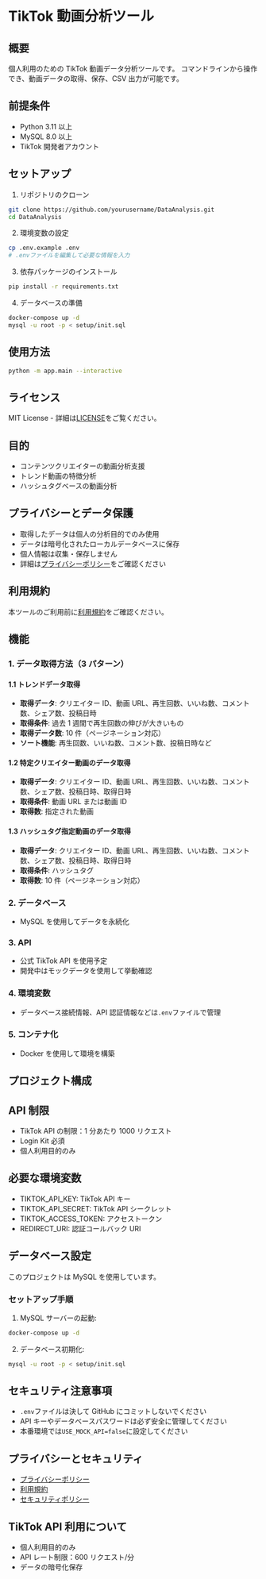 # TikTok 動画分析ツール

## 概要

個人利用のための TikTok 動画データ分析ツールです。
コマンドラインから操作でき、動画データの取得、保存、CSV 出力が可能です。

## 前提条件

- Python 3.11 以上
- MySQL 8.0 以上
- TikTok 開発者アカウント

## セットアップ

1. リポジトリのクローン

```bash
git clone https://github.com/yourusername/DataAnalysis.git
cd DataAnalysis
```

2. 環境変数の設定

```bash
cp .env.example .env
# .envファイルを編集して必要な情報を入力
```

3. 依存パッケージのインストール

```bash
pip install -r requirements.txt
```

4. データベースの準備

```bash
docker-compose up -d
mysql -u root -p < setup/init.sql
```

## 使用方法

```bash
python -m app.main --interactive
```

## ライセンス

MIT License - 詳細は[LICENSE](LICENSE)をご覧ください。

## 目的

- コンテンツクリエイターの動画分析支援
- トレンド動画の特徴分析
- ハッシュタグベースの動画分析

## プライバシーとデータ保護

- 取得したデータは個人の分析目的でのみ使用
- データは暗号化されたローカルデータベースに保存
- 個人情報は収集・保存しません
- 詳細は[プライバシーポリシー](../docs/PRIVACY.md)をご確認ください

## 利用規約

本ツールのご利用前に[利用規約](../docs/TERMS)をご確認ください。

## 機能

### 1. データ取得方法（3 パターン）

#### 1.1 トレンドデータ取得

- **取得データ**: クリエイター ID、動画 URL、再生回数、いいね数、コメント数、シェア数、投稿日時
- **取得条件**: 過去 1 週間で再生回数の伸びが大きいもの
- **取得データ数**: 10 件（ページネーション対応）
- **ソート機能**: 再生回数、いいね数、コメント数、投稿日時など

#### 1.2 特定クリエイター動画のデータ取得

- **取得データ**: クリエイター ID、動画 URL、再生回数、いいね数、コメント数、シェア数、投稿日時、取得日時
- **取得条件**: 動画 URL または動画 ID
- **取得数**: 指定された動画

#### 1.3 ハッシュタグ指定動画のデータ取得

- **取得データ**: クリエイター ID、動画 URL、再生回数、いいね数、コメント数、シェア数、投稿日時、取得日時
- **取得条件**: ハッシュタグ
- **取得数**: 10 件（ページネーション対応）

### 2. データベース

- MySQL を使用してデータを永続化

### 3. API

- 公式 TikTok API を使用予定
- 開発中はモックデータを使用して挙動確認

### 4. 環境変数

- データベース接続情報、API 認証情報などは`.env`ファイルで管理

### 5. コンテナ化

- Docker を使用して環境を構築

## プロジェクト構成

## API 制限

- TikTok API の制限：1 分あたり 1000 リクエスト
- Login Kit 必須
- 個人利用目的のみ

## 必要な環境変数

- TIKTOK_API_KEY: TikTok API キー
- TIKTOK_API_SECRET: TikTok API シークレット
- TIKTOK_ACCESS_TOKEN: アクセストークン
- REDIRECT_URI: 認証コールバック URI

## データベース設定

このプロジェクトは MySQL を使用しています。

### セットアップ手順

1. MySQL サーバーの起動:

```bash
docker-compose up -d
```

2. データベース初期化:

```bash
mysql -u root -p < setup/init.sql
```

## セキュリティ注意事項

- `.env`ファイルは決して GitHub にコミットしないでください
- API キーやデータベースパスワードは必ず安全に管理してください
- 本番環境では`USE_MOCK_API=false`に設定してください

## プライバシーとセキュリティ

- [プライバシーポリシー](../docs/PRIVACY)
- [利用規約](../docs/TERMS)
- [セキュリティポリシー](../docs/SECURITY)

## TikTok API 利用について

- 個人利用目的のみ
- API レート制限：600 リクエスト/分
- データの暗号化保存
